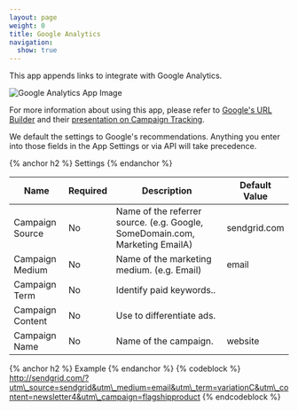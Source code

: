 ```yaml
---
layout: page
weight: 0
title: Google Analytics
navigation:
  show: true
---
```


This app appends links to integrate with Google Analytics.

![Google Analytics App Image]({{root_url}}/images/google_analytics.png "Google Analytics")

For more information about using this app, please refer to [Google's URL Builder](http://support.google.com/googleanalytics/bin/answer.py?hl=en&answer=55578) and their [presentation on Campaign Tracking](http://www.google.com/analytics/iq.html).

We default the settings to Google's recommendations. Anything you enter into those fields in the App Settings or via API will take precedence.


{% anchor h2 %} Settings {% endanchor %}


<table class="table table-bordered table-striped">
   <thead>
      <tr>
         <th>Name</th>
         <th>Required</th>
         <th>Description</th>
         <th>Default Value</th>
      </tr>
   </thead>
   <tbody>
      <tr>
         <td>Campaign Source</td>
         <td>No</td>
         <td>Name of the referrer source. (e.g. Google, SomeDomain.com, Marketing EmailA)</td>
         <td>sendgrid.com</td>
      </tr>
      <tr>
         <td>Campaign Medium</td>
         <td>No</td>
         <td>Name of the marketing medium. (e.g. Email)</td>
         <td>email</td>
      </tr>
      <tr>
         <td>Campaign Term</td>
         <td>No</td>
         <td>Identify paid keywords..</td>
         <td/>
      </tr>
      <tr>
         <td>Campaign Content</td>
         <td>No</td>
         <td>Use to differentiate ads.</td>
         <td/>
      </tr>
      <tr>
         <td>Campaign Name</td>
         <td>No</td>
         <td>Name of the campaign.</td>
         <td>website</td>
      </tr>
   </tbody>
</table>



{% anchor h2 %} Example {% endanchor %}
 {% codeblock %} http://sendgrid.com/?utm\_source=sendgrid&utm\_medium=email&utm\_term=variationC&utm\_content=newsletter4&utm\_campaign=flagshipproduct {% endcodeblock %}

